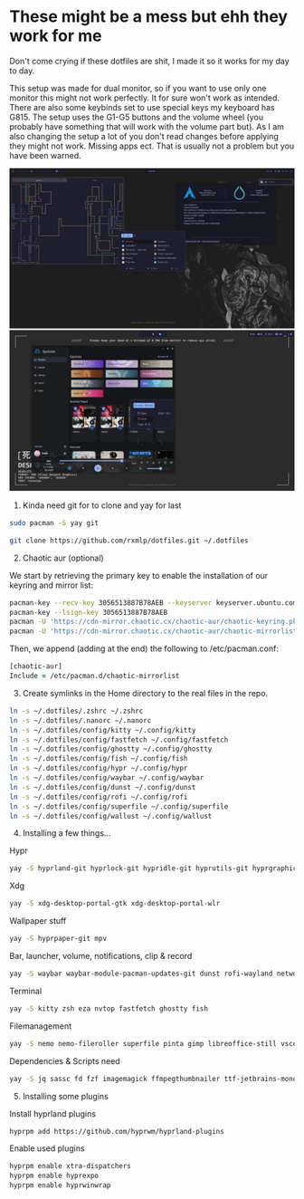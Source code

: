 
# These might be a mess but ehh they work for me
Don't come crying if these dotfiles are shit, I made it so it works for my day to day.

This setup was made for dual monitor, so if you want to use only one monitor this might not work perfectly. It for sure won't work as intended.
There are also some keybinds set to use special keys my keyboard has G815. The setup uses the G1-G5 buttons and the volume wheel (you probably have something that will work with the volume part but).
As I am also changing the setup a lot of you don't read changes before applying they might not work. Missing apps ect. That is usually not a problem but you have been warned.

![DP-1](DP-1.jpg)
![DP-2](DP-2.jpg)


1. Kinda need git for to clone and yay for last
```zsh
sudo pacman -S yay git
```
```zsh
git clone https://github.com/rxmlp/dotfiles.git ~/.dotfiles
```


2. Chaotic aur (optional)

We start by retrieving the primary key to enable the installation of our keyring and mirror list:
```zsh
pacman-key --recv-key 3056513887B78AEB --keyserver keyserver.ubuntu.com
pacman-key --lsign-key 3056513887B78AEB
pacman -U 'https://cdn-mirror.chaotic.cx/chaotic-aur/chaotic-keyring.pkg.tar.zst'
pacman -U 'https://cdn-mirror.chaotic.cx/chaotic-aur/chaotic-mirrorlist.pkg.tar.zst'
```

Then, we append (adding at the end) the following to /etc/pacman.conf:
```zsh
[chaotic-aur]
Include = /etc/pacman.d/chaotic-mirrorlist
```


3. Create symlinks in the Home directory to the real files in the repo.

```zsh
ln -s ~/.dotfiles/.zshrc ~/.zshrc
ln -s ~/.dotfiles/.nanorc ~/.nanorc
ln -s ~/.dotfiles/config/kitty ~/.config/kitty
ln -s ~/.dotfiles/config/fastfetch ~/.config/fastfetch
ln -s ~/.dotfiles/config/ghostty ~/.config/ghostty
ln -s ~/.dotfiles/config/fish ~/.config/fish
ln -s ~/.dotfiles/config/hypr ~/.config/hypr
ln -s ~/.dotfiles/config/waybar ~/.config/waybar
ln -s ~/.dotfiles/config/dunst ~/.config/dunst
ln -s ~/.dotfiles/config/rofi ~/.config/rofi
ln -s ~/.dotfiles/config/superfile ~/.config/superfile
ln -s ~/.dotfiles/config/wallust ~/.config/wallust
```

4.  Installing a few things...

Hypr
```zsh
yay -S hyprland-git hyprlock-git hypridle-git hyprutils-git hyprgraphics-git hyprcursor-git hyprland-qt-support-git hyprwayland-scanner-git hyprpicker-git xdg-desktop-portal-hyprland-git hyprland-qtutils-git hyprland-protocols-git hyprsunset-git aquamarine-git hyprsysteminfo-git hyprpolkitagent-git ninja gcc cmake meson libxcb xcb-proto xcb-util xcb-util-keysyms libxfixes libx11 libxcomposite libxrender pixman wayland-protocols cairo pango seatd libxkbcommon xcb-util-wm glaze xorg-xwayland libinput libliftoff libdisplay-info cpio tomlplusplus xcb-util-errors qt6ct
```
Xdg
```zsh 
yay -S xdg-desktop-portal-gtk xdg-desktop-portal-wlr
```
Wallpaper stuff
```zsh
yay -S hyprpaper-git mpv 
```
Bar, launcher, volume, notifications, clip & record
```zsh 
yay -S waybar waybar-module-pacman-updates-git dunst rofi-wayland networkmanager bluez bluez-tools bluez-utils wl-clipboard clipman grim slurp grimblast-git wf-recorder pavucontrol
```
Terminal
```zsh 
yay -S kitty zsh eza nvtop fastfetch ghostty fish
```
Filemanagement
```zsh 
yay -S nemo nemo-fileroller superfile pinta gimp libreoffice-still vscodium
```
Dependencies & Scripts need
```zsh
yay -S jq sassc fd fzf imagemagick ffmpegthumbnailer ttf-jetbrains-mono-nerd
```

5. Installing some plugins

Install hyprland plugins
```zsh
hyprpm add https://github.com/hyprwm/hyprland-plugins
```
Enable used plugins
```zsh
hyprpm enable xtra-dispatchers
hyprpm enable hyprexpo
hyprpm enable hyprwinwrap
```
